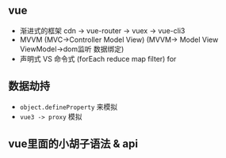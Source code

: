 ## vue
- 渐进式的框架 cdn -> vue-router -> vuex -> vue-cli3
- MVVM  (MVC->Controller Model View)  (MVVM-> Model View ViewModel->dom监听  数据绑定)
- 声明式 VS 命令式 (forEach reduce map filter) for

## 数据劫持
- `object.defineProperty` 来模拟
- `vue3 -> proxy` 模拟

## vue里面的小胡子语法 & api